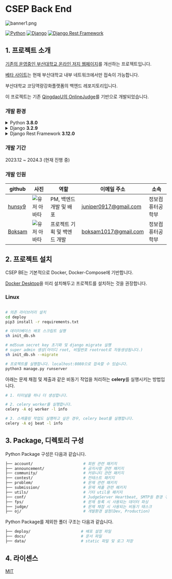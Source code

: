 # CSEP Back End

![banner1.png](data%2Fassets%2Fbanner1.png)

[![Python](https://img.shields.io/badge/python-3.8.0-blue.svg?style=flat-square)](https://www.python.org/downloads/release/python-362/)
[![Django](https://img.shields.io/badge/django-3.2.9-blue.svg?style=flat-square)](https://www.djangoproject.com/)
[![Django Rest Framework](https://img.shields.io/badge/django_rest_framework-3.12.0-blue.svg?style=flat-square)](http://www.django-rest-framework.org/)

## 1. 프로젝트 소개

[기존의 운영중인 부산대학교 온라인 저지 웹페이지](http://oj.pusan.ac.kr/)를 개선하는 프로젝트입니다.

[베타 사이트](http://10.125.121.115:8080/)는 현재 부산대학교 내부 네트워크에서만 접속이 가능합니다.

부산대학교 코딩역량강화플랫폼의 백엔드 레포지토리입니다.

이 프로젝트는 기존 [QingdaoU의 OnlineJudge](https://github.com/QingdaoU/OnlineJudge)를 기반으로 개발되었습니다.

### 개발 환경

<details>
  <summary>Python <strong>3.8.0</strong></summary>
  기본 QingdaoU의 Online Judge에 사용된 Python 버전은 <strong>3.8.0</strong> 입니다.
  이 프로젝트는 <strong>3.8.0</strong> 버전으로 개발되었습니다.
</details>

<details>
  <summary>Django <strong>3.2.9</strong></summary>
  기존 QingdaoU Online Judge에 사용된 버전인 <strong>3.2.9</strong> 버전을 사용합니다.
</details>

<details>
  <summary>Django Rest Framework <strong>3.12.0</strong></summary>
  기존 QingdaoU Online Judge에 사용된 버전인 <strong>3.12.0</strong> 버전을 사용합니다.
</details>

### 개발 기간

2023.12 ~ 2024.3 (현재 진행 중)

### 개발 인원

| github                              | 사진                                                                  | 역할                         | 이메일 주소           | 소속             |
| ----------------------------------- | --------------------------------------------------------------------- | ---------------------------- | --------------------- | ---------------- |
| [hunsy9](https://github.com/hunsy9) | ![유저 아바타](https://avatars.githubusercontent.com/u/101303791?v=4) | PM, 백엔드 개발 및 배포      | juniper0917@gmail.com | 정보컴퓨터공학부 |
| [Boksam](https://github.com/Boksam) | ![유저 아바타](https://avatars.githubusercontent.com/u/82745129?v=4)  | 프로젝트 기획 및 백엔드 개발 | boksam1017@gmail.com  | 정보컴퓨터공학부 |

## 2. 프로젝트 설치

CSEP BE는 기본적으로 Docker, Docker-Compose에 기반합니다.

[Docker Desktop](https://www.docker.com/products/docker-desktop/)을 미리 설치해두고 프로젝트를 설치하는 것을 권장합니다.

### Linux

```bash

# 의존 라이브러리 설치
cd deploy
pip3 install -r requirements.txt

# 데이터베이스 배포 스크립트 실행
sh init_db.sh

# md5sum secret key 초기화 및 django migrate 실행
# super admin 생성(아이디 root, 비밀번호 rootroot로 자동생성됩니다.)
sh init_db.sh --migrate

# 프로젝트를 실행합니다. localhost:8080으로 접속할 수 있습니다.
python3 manage.py runserver


```

아래는 문제 채점 및 제출과 같은 비동기 작업을 처리하는 **celery**를 실행시키는 방법입니다.

```bash
# 1. 터미널을 하나 더 생성합니다.

# 2. celery worker를 실행합니다.
celery -A oj worker -l info

# 3. 스케줄링 작업도 실행하고 싶은 경우, celery beat를 실행합니다.
celery -A oj beat -l info
```

## 3. Package, 디렉토리 구성

Python Package 구성은 다음과 같습니다.

```bash
├── account/                      # 회원 관련 패키지
├── announcement/                 # 공지사항 관련 패키지
├── community/                    # 커뮤니티 관련 패키지
├── contest/                      # 컨테스트 패키지
├── problem/                      # 문제 관련 패키지
├── submission/                   # 문제 제출 관련 패키지
├── utils/                        # 기타 util용 패키지
├── conf/                         # JudgeServer Heartbeat, SMTP등 환경 구성
├── fps/                          # 문제 등록 시 사용되는 데이터 파싱
├── judge/                        # 문제 채점 시 사용되는 비동기 태스크
├── oj/                           # 개발환경 설정(Dev, Production)
```

Python Package를 제외한 폴더 구조는 다음과 같습니다.

```bash
├── deploy/                      # 배포 설정 파일
├── docs/                        # 문서 파일
├── data/                        # static 파일 및 로그 저장
```

## 4. 라이센스

[MIT](http://opensource.org/licenses/MIT)
